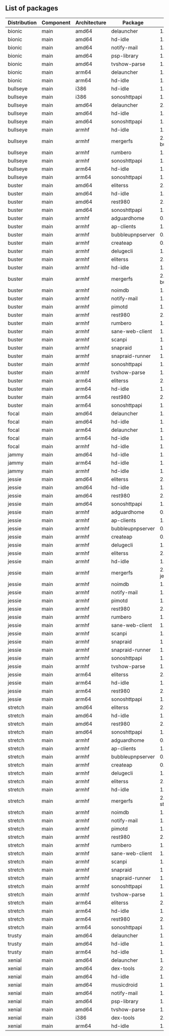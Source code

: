## List of packages

| Distribution | Component | Architecture | Package | Version |
| ------------ | ------ | -------- | ------- | ------- |
|bionic|main|amd64|delauncher|1.5.1|
|bionic|main|amd64|hd-idle|1.18|
|bionic|main|amd64|notify-mail|1.2.2|
|bionic|main|amd64|psp-library|1.4.0|
|bionic|main|amd64|tvshow-parse|1.15.0|
|bionic|main|arm64|delauncher|1.5.1|
|bionic|main|arm64|hd-idle|1.18|
|bullseye|main|i386|hd-idle|1.17|
|bullseye|main|i386|sonoshttpapi|1.4.3~ado1|
|bullseye|main|amd64|delauncher|2.2.0|
|bullseye|main|amd64|hd-idle|1.18|
|bullseye|main|amd64|sonoshttpapi|1.4.3~ado1|
|bullseye|main|armhf|hd-idle|1.18|
|bullseye|main|armhf|mergerfs|2.34.1~debian-bullseye|
|bullseye|main|armhf|rumbero|1.4.0|
|bullseye|main|armhf|sonoshttpapi|1.4.3~ado1|
|bullseye|main|arm64|hd-idle|1.18|
|bullseye|main|arm64|sonoshttpapi|1.4.3~ado1|
|buster|main|amd64|eliterss|2.29.0|
|buster|main|amd64|hd-idle|1.18|
|buster|main|amd64|rest980|2.1.2~ado1|
|buster|main|amd64|sonoshttpapi|1.4.3~ado1|
|buster|main|armhf|adguardhome|0.107.2|
|buster|main|armhf|ap-clients|1.1.1|
|buster|main|armhf|bubbleupnpserver|0.9-5~ado4|
|buster|main|armhf|createap|0.4.6~ado4|
|buster|main|armhf|delugecli|1.5.0|
|buster|main|armhf|eliterss|2.29.0|
|buster|main|armhf|hd-idle|1.18|
|buster|main|armhf|mergerfs|2.34.1~debian-buster|
|buster|main|armhf|noimdb|1.1.0|
|buster|main|armhf|notify-mail|1.2.2|
|buster|main|armhf|pimotd|1.2.0|
|buster|main|armhf|rest980|2.1.2~ado1|
|buster|main|armhf|rumbero|1.4.0|
|buster|main|armhf|sane-web-client|1.4|
|buster|main|armhf|scanpi|1.3.1|
|buster|main|armhf|snapraid|11.3-1|
|buster|main|armhf|snapraid-runner|1.1.0|
|buster|main|armhf|sonoshttpapi|1.4.3~ado1|
|buster|main|armhf|tvshow-parse|1.15.0|
|buster|main|arm64|eliterss|2.29.0|
|buster|main|arm64|hd-idle|1.18|
|buster|main|arm64|rest980|2.1.2~ado1|
|buster|main|arm64|sonoshttpapi|1.4.3~ado1|
|focal|main|amd64|delauncher|1.5.1|
|focal|main|amd64|hd-idle|1.18|
|focal|main|arm64|delauncher|1.5.1|
|focal|main|arm64|hd-idle|1.18|
|focal|main|armhf|hd-idle|1.18|
|jammy|main|amd64|hd-idle|1.18|
|jammy|main|arm64|hd-idle|1.18|
|jammy|main|armhf|hd-idle|1.18|
|jessie|main|amd64|eliterss|2.29.0|
|jessie|main|amd64|hd-idle|1.20|
|jessie|main|amd64|rest980|2.1.2~ado1|
|jessie|main|amd64|sonoshttpapi|1.4.3~ado1|
|jessie|main|armhf|adguardhome|0.107.2|
|jessie|main|armhf|ap-clients|1.1.1|
|jessie|main|armhf|bubbleupnpserver|0.9-5~ado4|
|jessie|main|armhf|createap|0.4.6~ado4|
|jessie|main|armhf|delugecli|1.5.0|
|jessie|main|armhf|eliterss|2.29.0|
|jessie|main|armhf|hd-idle|1.18|
|jessie|main|armhf|mergerfs|2.33.5~debian-jessie|
|jessie|main|armhf|noimdb|1.1.0|
|jessie|main|armhf|notify-mail|1.2.2|
|jessie|main|armhf|pimotd|1.2.0|
|jessie|main|armhf|rest980|2.1.2~ado1|
|jessie|main|armhf|rumbero|1.4.0|
|jessie|main|armhf|sane-web-client|1.4|
|jessie|main|armhf|scanpi|1.3.1|
|jessie|main|armhf|snapraid|11.3-1|
|jessie|main|armhf|snapraid-runner|1.1.0|
|jessie|main|armhf|sonoshttpapi|1.4.3~ado1|
|jessie|main|armhf|tvshow-parse|1.15.0|
|jessie|main|arm64|eliterss|2.29.0|
|jessie|main|arm64|hd-idle|1.18|
|jessie|main|arm64|rest980|2.1.2~ado1|
|jessie|main|arm64|sonoshttpapi|1.4.3~ado1|
|stretch|main|amd64|eliterss|2.29.0|
|stretch|main|amd64|hd-idle|1.20|
|stretch|main|amd64|rest980|2.1.2~ado1|
|stretch|main|amd64|sonoshttpapi|1.4.3~ado1|
|stretch|main|armhf|adguardhome|0.107.2|
|stretch|main|armhf|ap-clients|1.1.1|
|stretch|main|armhf|bubbleupnpserver|0.9-5~ado4|
|stretch|main|armhf|createap|0.4.6~ado4|
|stretch|main|armhf|delugecli|1.5.0|
|stretch|main|armhf|eliterss|2.29.0|
|stretch|main|armhf|hd-idle|1.18|
|stretch|main|armhf|mergerfs|2.34.1~debian-stretch|
|stretch|main|armhf|noimdb|1.1.0|
|stretch|main|armhf|notify-mail|1.2.2|
|stretch|main|armhf|pimotd|1.2.0|
|stretch|main|armhf|rest980|2.1.2~ado1|
|stretch|main|armhf|rumbero|1.4.0|
|stretch|main|armhf|sane-web-client|1.4|
|stretch|main|armhf|scanpi|1.3.1|
|stretch|main|armhf|snapraid|11.3-1|
|stretch|main|armhf|snapraid-runner|1.1.0|
|stretch|main|armhf|sonoshttpapi|1.4.3~ado1|
|stretch|main|armhf|tvshow-parse|1.15.0|
|stretch|main|arm64|eliterss|2.29.0|
|stretch|main|arm64|hd-idle|1.18|
|stretch|main|arm64|rest980|2.1.2~ado1|
|stretch|main|arm64|sonoshttpapi|1.4.3~ado1|
|trusty|main|amd64|delauncher|1.5.1|
|trusty|main|amd64|hd-idle|1.18|
|trusty|main|arm64|hd-idle|1.18|
|xenial|main|amd64|delauncher|1.5.1|
|xenial|main|amd64|dex-tools|2.0-ado1|
|xenial|main|amd64|hd-idle|1.18|
|xenial|main|amd64|musicdroid|1.6.1|
|xenial|main|amd64|notify-mail|1.2.2|
|xenial|main|amd64|psp-library|1.4.0|
|xenial|main|amd64|tvshow-parse|1.15.0|
|xenial|main|i386|dex-tools|2.0-ado1|
|xenial|main|arm64|hd-idle|1.18|
